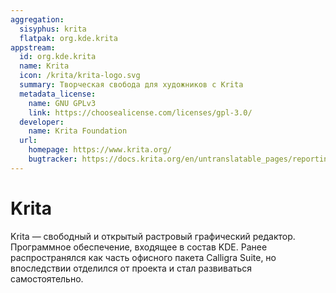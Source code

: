 ```yaml
---
aggregation:
  sisyphus: krita
  flatpak: org.kde.krita
appstream:
  id: org.kde.krita
  name: Krita
  icon: /krita/krita-logo.svg
  summary: Творческая свобода для художников с Krita
  metadata_license:
    name: GNU GPLv3
    link: https://choosealicense.com/licenses/gpl-3.0/
  developer:
    name: Krita Foundation
  url:
    homepage: https://www.krita.org/
    bugtracker: https://docs.krita.org/en/untranslatable_pages/reporting_bugs.html
---
```


# Krita

Krita — свободный и открытый растровый графический редактор. Программное обеспечение, входящее в состав KDE. Ранее распространялся как часть офисного пакета Calligra Suite, но впоследствии отделился от проекта и стал развиваться самостоятельно.

<!--@include: @ru/apps/.parts/install/content-repo.md-->
<!--@include: @ru/apps/.parts/install/content-flatpak.md-->
